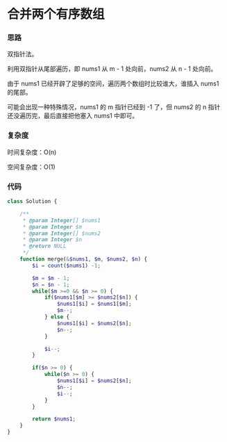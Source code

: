 # 合并两个有序数组

### 思路

双指针法。

利用双指针从尾部遍历，即 nums1 从 m - 1 处向前，nums2 从 n - 1 处向前。

由于 nums1 已经开辟了足够的空间，遍历两个数组时比较谁大，谁插入 nums1 的尾部。

可能会出现一种特殊情况，nums1 的 m 指针已经到 -1 了，但 nums2 的 n 指针还没遍历完，最后直接把他塞入 nums1 中即可。

### 复杂度

时间复杂度：O(n)

空间复杂度：O(1)

### 代码

```php
class Solution {

    /**
     * @param Integer[] $nums1
     * @param Integer $m
     * @param Integer[] $nums2
     * @param Integer $n
     * @return NULL
     */
    function merge(&$nums1, $m, $nums2, $n) {
        $i = count($nums1) -1;

        $m = $m - 1;
        $n = $n - 1;
        while($m >=0 && $n >= 0) {
            if($nums1[$m] >= $nums2[$n]) {
                $nums1[$i] = $nums1[$m];
                $m--;
            } else {
                $nums1[$i] = $nums2[$n];
                $n--;
            }

            $i--;
        }

        if($n >= 0) {
            while($n >= 0) {
                $nums1[$i] = $nums2[$n];
                $n--;
                $i--;
            }
        }

        return $nums1;
    }
}
```
